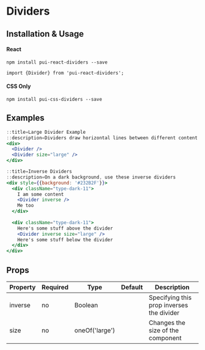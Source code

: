 # Dividers

## Installation & Usage

#### React
`npm install pui-react-dividers --save`

`import {Divider} from 'pui-react-dividers';`

#### CSS Only
`npm install pui-css-dividers --save`

## Examples

```jsx
::title=Large Divider Example
::description=Dividers draw horizontal lines between different content groupings
<div>
  <Divider />
  <Divider size="large" />
</div>
```

```jsx
::title=Inverse Dividers
::description=On a dark background, use these inverse dividers
<div style={{background: '#232B2F'}}>
  <div className="type-dark-11">
    I am some content
    <Divider inverse />
    Me too
  </div>
  
  <div className="type-dark-11">
    Here's some stuff above the divider
    <Divider inverse size="large" />
    Here's some stuff below the divider
  </div>
</div>
```

## Props

Property | Required | Type | Default | Description
---------|----------|------|---------|------------
inverse | no | Boolean        | | Specifying this prop inverses the divider
size    | no | oneOf('large') | | Changes the size of the component
